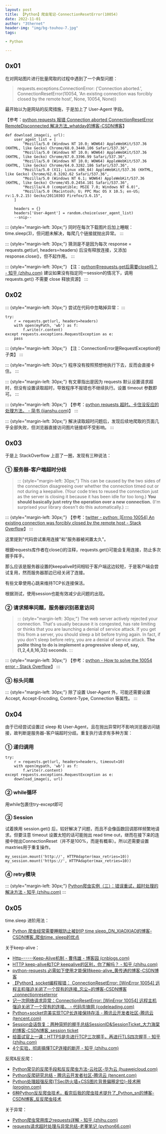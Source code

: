 ```yaml
---
layout: post
title: 【Python】爬虫笔记-ConnectionResetError(10054)
date: 2022-11-01
author: "3thernet"
header-img: "img/bg-touhou-7.jpg"
tags: 

- Python

---
```


## 0x01

在对网站图片进行批量爬取的过程中遇到了一个典型问题：

> requests.exceptions.ConnectionError: (\'Connection aborted.\',
> ConnectionResetError(10054, \'An existing connection was forcibly
> closed by the remote host\', None, 10054, None))

最开始以为是网站的反爬措施，于是加上了 User-Agent 字段。

【参考：[python requests 报错 Connection aborted ConnectionResetError
RemoteDisconnected
解决方法_whatday的博客-CSDN博客](https://blog.csdn.net/whatday/article/details/109257348)】

```{.highlighter-hljs
def download_image(i, url):
    user_agent_list = [
        "Mozilla/5.0 (Windows NT 10.0; WOW64) AppleWebKit/537.36 (KHTML, like Gecko) Chrome/68.0.3440.106 Safari/537.36",
        "Mozilla/5.0 (Windows NT 10.0; WOW64) AppleWebKit/537.36 (KHTML, like Gecko) Chrome/67.0.3396.99 Safari/537.36",
        "Mozilla/5.0 (Windows NT 10.0; WOW64) AppleWebKit/537.36 (KHTML, like Gecko) Chrome/64.0.3282.186 Safari/537.36",
        "Mozilla/5.0 (X11; Linux x86_64) AppleWebKit/537.36 (KHTML, like Gecko) Chrome/62.0.3202.62 Safari/537.36",
        "Mozilla/5.0 (Windows NT 6.1; WOW64) AppleWebKit/537.36 (KHTML, like Gecko) Chrome/45.0.2454.101 Safari/537.36",
        "Mozilla/4.0 (compatible; MSIE 7.0; Windows NT 6.0)",
        "Mozilla/5.0 (Macintosh; U; PPC Mac OS X 10.5; en-US; rv:1.9.2.15) Gecko/20110303 Firefox/3.6.15",
    ]

    headers = {}
    headers['User-Agent'] = random.choice(user_agent_list)
    --snip--
```

<div>

::: {style="margin-left: 30px;"}
同时在每次下载图片后加上睡眠：time.sleep(3)，但问题未解决，每爬几个链接就抛出异常。
:::

::: {style="margin-left: 30px;"}
猜测是不是因为每次 response = requests.get(url, headers=headers)
后没有释放连接，又添加 response.close()，但不起作用。
:::

::: {style="margin-left: 30px;"}
【注：[python中requests.get后需要close吗？ - 知乎
(zhihu.com)](https://www.zhihu.com/question/507193607) 建议如果没有指定同一session的情况下，调用
requests.get() 不需要 close 释放资源】
:::

## 0x02

::: {style="margin-left: 30px;"}
尝试在代码中忽略掉异常：
:::

```{.highlighter-hljs
try:
    r = requests.get(url, headers=headers)
    with open(myPath, 'wb') as f:
        f.write(r.content)
except requests.exceptions.RequestException as e:
    pass
```

::: {style="margin-left: 30px;"}
【注：ConnectionError是RequestException的子类】
:::

::: {style="margin-left: 30px;"}
程序没有按照预想地执行下去，反而会直接卡住。
:::

::: {style="margin-left: 30px;"}
有文章指出是因为 requests
默认设置请求超时，但没有设置读取超时，导致程序不报错也不继续执行。设置
timeout 参数即可。
:::

::: {style="margin-left: 30px;"}
【参考：[python requests 超时。卡住没反应的处理方法。 - 简书
(jianshu.com)](https://www.jianshu.com/p/fdfb5591536c)】
:::

::: {style="margin-left: 30px;"}
解决读取超时问题后，发现后续地爬取的页面几乎全部失败，但浏览器直接访问图片链接却不受影响。
:::

## 0x03

<div>

于是上 StackOverflow 上逛了一圈，发现有三种说法：

</div>

### ① 服务器-客户端超时分歧

> ::: {style="margin-left: 30px;"}
> This can be caused by the two sides of the connection disagreeing over
> whether the connection timed out or not during a keepalive. (Your code
> tries to reused the connection just as the server is closing it
> because it has been idle for too long.) **You should basically just
> retry the operation over a new connection.** (I\'m surprised your
> library doesn\'t do this automatically.)
> :::

::: {style="margin-left: 30px;"}
【参考：[twitter - python: \[Errno 10054\] An existing connection was
forcibly closed by the remote host - Stack
Overflow](https://stackoverflow.com/questions/8814802/python-errno-10054-an-existing-connection-was-forcibly-closed-by-the-remote-h)】
:::

这里提到"代码尝试重用连接"和"服务器被闲置太久"。

根据requests库作者在close()的注释，requests.get()可能会复用连接，防止多次握手挥手。

那么应该是服务器设置的keepalive时间相较于客户端这边较短，于是客户端会尝试复用，然而服务器那边已经关闭了连接。

有些文章使用心跳来维持TCP长连接保活。

根据测试，使用session也能有效减少此问题的出现。

### ② 请求频率问题，服务器识别恶意访问

> ::: {style="margin-left: 30px;"}
> The web server actively rejected your connection. That\'s usually
> because it is congested, has rate limiting or thinks that you are
> launching a denial of service attack. If you get this from a server,
> you should sleep a bit before trying again. In fact, if you don\'t
> sleep before retry, you are a denial of service attack. **The polite
> thing to do is implement a progressive sleep of, say, (1,2,4,8,16,32)
> seconds.**
> :::

::: {style="margin-left: 30px;"}
【参考：[python - How to solve the 10054 error - Stack
Overflow](https://stackoverflow.com/questions/27333671/how-to-solve-the-10054-error)】
:::

### ③ 标头问题

::: {style="margin-left: 30px;"}
除了设置 User-Agent 外，可能还需要设置 Accept, Accept-Encoding,
Content-Type, Connection 等属性。
:::

## 0x04

<div>

由于已经尝试设置过 sleep 和
User-Agent，且在抛出异常时不影响浏览器访问链接，故判断是服务器-客户端超时分歧。重复执行请求有多种方案：

</div>

### ① 递归调用

<div>

```{.highlighter-hljs
try:
    r = requests.get(url, headers=headers, timeout=10)
    with open(mypath, 'wb') as f:
        f.write(r.content)
except requests.exceptions.RequestException as e:
    download_image(i, url)
```

### ② while循环

用while包裹住try-except即可

### ③ Session

试着换用 session.get()
后，较好解决了问题，而且不会像函数回调那样频繁地请求。但要注意 timeout
设置太短的话可能抛出 read time
out，继而在接下来的连接中抛出ConnectionReset（并不是100%，而是有概率）。所以还需要设置maxtries用于重复操作。

```{.highlighter-hljs
my_session.mount('http://', HTTPAdapter(max_retries=10))
my_session.mount('https://', HTTPAdapter(max_retries=10))
```

### ④ retry模块

::: {style="margin-left: 30px;"}
[Python爬虫实例（三）：错误重试，超时处理的解决方法 - 知乎
(zhihu.com)](https://zhuanlan.zhihu.com/p/386108242)
:::

## 0x05

<div>

time.sleep 进阶用法：

</div>

<div>

- [Python 爬虫经常需要睡眠防止被封IP time
  sleep_DN_XIAOXIAO的博客-CSDN博客_爬虫time.
  sleep的优点](https://blog.csdn.net/DN_XIAOXIAO/article/details/115717354)

</div>

<div>

关于keep-alive：

</div>

<div>

- [Http------Keep-Alive机制 - 曹伟雄 - 博客园
  (cnblogs.com)](https://www.cnblogs.com/caoweixiong/p/14720254.html)
- [HTTP keep-alive和TCP keepalive的区别，你了解吗？ - 知乎
  (zhihu.com)](https://zhuanlan.zhihu.com/p/224595048)
- [python-requests
  必需如下使用才能保持keep-alive_黄传通的博客-CSDN博客](https://blog.csdn.net/toontong/article/details/25730829)
- [【Python】socket编程报错： ConnectionResetError: \[WinError 10054\]
  远程主机强迫关闭了一个现有的连接_忘尘\~的博客-CSDN博客_connectionreseterror](https://blog.csdn.net/BobYuan888/article/details/115009233)
- [记一次网络请求异常：ConnectionResetError: \[WinError 10054\]
  远程主机强迫关闭了一个现有的连接。 - 代码先锋网
  (codeleading.com)](https://codeleading.com/article/48502586053/)
- [Python+socket完美实现TCP长连接保持存活 - 腾讯云开发者社区-腾讯云
  (tencent.com)](https://cloud.tencent.com/developer/article/1614536)
- [Session会话恢复：两种简短的握手总结SessionID&SessionTicket_大力海棠的博客-CSDN博客_session
  ticket](https://blog.csdn.net/justinzengTM/article/details/105491809)
- [给面试官上一课：HTTPS是先进行TCP三次握手，再进行TLS四次握手 - 知乎
  (zhihu.com)](https://zhuanlan.zhihu.com/p/399105434)
- [4个实验，彻底搞懂TCP连接的断开 - 知乎
  (zhihu.com)](https://zhuanlan.zhihu.com/p/425788027)

</div>

<div>

反爬&反反爬：

</div>

- [Python常见的反爬手段和反反爬虫方法-云社区-华为云
  (huaweicloud.com)](https://bbs.huaweicloud.com/blogs/262215)
- [Python反爬研究总结 - 腾讯云开发者社区-腾讯云
  (tencent.com)](https://cloud.tencent.com/developer/article/1886418)
- [Python处理超强反爬(TSec防火墙+CSS图片背景偏移定位)-技术圈
  (proginn.com)](https://jishuin.proginn.com/p/763bfbd6d60c)
- [6种Python反反爬虫技术，看完后我的爬虫技术提升了_Python_sn的博客-CSDN博客_反反爬虫技术](https://blog.csdn.net/Python_sn/article/details/109258447)

<div>

关于异常：

</div>

- [Python爬虫常用库之requests详解 - 知乎
  (zhihu.com)](https://zhuanlan.zhihu.com/p/366457854)
- [requests请求超时处理与异常总结-老董笔记
  (python66.com)](http://www.python66.com/pythonpachong/116.html)

<div>

 

</div>

<div>

 

</div>

<div>

 

</div>

<div>

 

</div>

</div>

</div>
